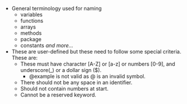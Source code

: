 - General terminology used for naming
	- variables
	- functions
	- arrays
	- methods
	- package
	- constants
	 *and more...*
- These are user-defined but these need to follow some special criteria. These are:
	- These must have character \[A-Z\] or \[a-z\] or numbers \[0-9\], and underscore(\_)  or a dollar sign ($).
		- @example is not valid as @ is an invalid symbol.
	- There should not be any space in an identifier.
	- Should not contain numbers at start.
	- Cannot be a reserved keyword.